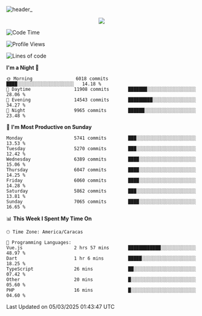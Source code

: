 ![header_](https://github.com/user-attachments/assets/4010d822-ccdc-4198-b608-18c773338d18)


<p align="center">
  <a href="http://www.github.com/thevacs">
    <img src="https://github-readme-streak-stats.herokuapp.com/?user=thevacs&stroke=ffffff&background=1c1917&ring=0891b2&fire=0891b2&currStreakNum=ffffff&currStreakLabel=0891b2&sideNums=ffffff&sideLabels=ffffff&dates=ffffff&hide_border=true" />
  </a>
</p>

<!--START_SECTION:waka-->
![Code Time](http://img.shields.io/badge/Code%20Time-3%2C345%20hrs%2042%20mins-blue)

![Profile Views](http://img.shields.io/badge/Profile%20Views-0-blue)

![Lines of code](https://img.shields.io/badge/From%20Hello%20World%20I%27ve%20Written-5.3%20million%20lines%20of%20code-blue)

**I'm a Night 🦉** 

```text
🌞 Morning                6018 commits        ████░░░░░░░░░░░░░░░░░░░░░   14.18 % 
🌆 Daytime                11908 commits       ███████░░░░░░░░░░░░░░░░░░   28.06 % 
🌃 Evening                14543 commits       █████████░░░░░░░░░░░░░░░░   34.27 % 
🌙 Night                  9965 commits        ██████░░░░░░░░░░░░░░░░░░░   23.48 % 
```
📅 **I'm Most Productive on Sunday** 

```text
Monday                   5741 commits        ███░░░░░░░░░░░░░░░░░░░░░░   13.53 % 
Tuesday                  5270 commits        ███░░░░░░░░░░░░░░░░░░░░░░   12.42 % 
Wednesday                6389 commits        ████░░░░░░░░░░░░░░░░░░░░░   15.06 % 
Thursday                 6047 commits        ████░░░░░░░░░░░░░░░░░░░░░   14.25 % 
Friday                   6060 commits        ████░░░░░░░░░░░░░░░░░░░░░   14.28 % 
Saturday                 5862 commits        ███░░░░░░░░░░░░░░░░░░░░░░   13.81 % 
Sunday                   7065 commits        ████░░░░░░░░░░░░░░░░░░░░░   16.65 % 
```


📊 **This Week I Spent My Time On** 

```text
🕑︎ Time Zone: America/Caracas

💬 Programming Languages: 
Vue.js                   2 hrs 57 mins       ████████████░░░░░░░░░░░░░   48.97 % 
Dart                     1 hr 6 mins         █████░░░░░░░░░░░░░░░░░░░░   18.25 % 
TypeScript               26 mins             ██░░░░░░░░░░░░░░░░░░░░░░░   07.42 % 
Other                    20 mins             █░░░░░░░░░░░░░░░░░░░░░░░░   05.60 % 
PHP                      16 mins             █░░░░░░░░░░░░░░░░░░░░░░░░   04.60 % 
```


 Last Updated on 05/03/2025 01:43:47 UTC
<!--END_SECTION:waka-->
